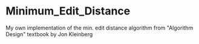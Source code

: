 # Minimum_Edit_Distance
My own implementation of the min. edit distance algorithm from "Algorithm Design" textbook by Jon Kleinberg
